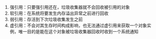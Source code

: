1. 强引用：只要强引用还在，垃圾收集器就不会回收被引用的对象
2. 软引用：在系统将要发生内存溢出异常之前进行回收
3. 弱引用：存活到下次垃圾收集发生之前
4. 虚引用：不会对其生存时间构成影响，也无法通过虚引用来获取一个对象实例，唯一目的是能在这个对象被垃圾收集器回收时收到一个系统通知

